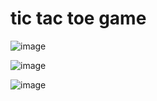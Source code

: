 # tic tac toe game

![image](https://github.com/omkarpatole1799/tic-tac-toe/assets/56589966/3985d461-7a17-4cab-9b1d-03dec3677c73)


![image](https://github.com/omkarpatole1799/tic-tac-toe/assets/56589966/39c6950f-608b-4a63-9e6f-f0618d18941f)


![image](https://github.com/omkarpatole1799/tic-tac-toe/assets/56589966/2a367555-31e7-4986-9034-9140c416bf1e)
